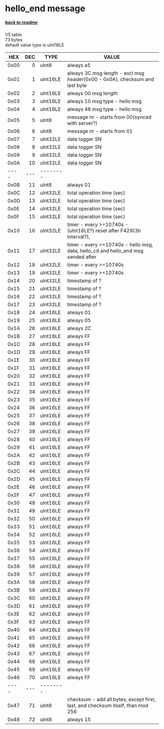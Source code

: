 # hello_end message
##### [back to readme](../README.md)  
V5 table  
73 bytes   
default value type is uInt16LE  

| HEX  	| DEC 	| TYPE     	| VALUE                                                                                                     	|
|------	|-----:	|----------	|--------------------------------------------------------------------------------------------------------------	|
| 0x00 	| 0   	| uInt8    	| always a5                                                                                                 	|
| 0x01 	| 1   	| uInt16LE 	| always 3C msg length - excl msg header(0x00 - 0x0A), checksum and last byte                               	|
| 0x02 	| 2   	| uInt16LE 	| always 00 msg length                                                                                      	|
| 0x03 	| 3   	| uInt16LE 	| always 10 msg type - hello msg                                                                            	|
| 0x04 	| 4   	| uInt16LE 	| always 48 msg type - hello msg                                                                            	|
| 0x05 	| 5   	| uInt8    	| message nr - starts from 00(synced with server?)                                                          	|
| 0x06 	| 6   	| uInt8    	| message nr - starts from 01                                                                               	|
| 0x07 	| 7   	| uInt32LE 	| data logger SN                                                                                            	|
| 0x08 	| 8   	| uInt32LE 	| data logger SN                                                                                            	|
| 0x09 	| 9   	| uInt32LE 	| data logger SN                                                                                            	|
| 0x0A 	| 10  	| uInt32LE 	| data logger SN                                                                                            	|
| ---- 	| --- 	| -------- 	|                                                                                                           	|
| 0x0B 	| 11  	| uInt8    	| always 01                                                                                                 	|
| 0x0C 	| 12  	| uInt32LE 	| total operation time (sec)                                                                                	|
| 0x0D 	| 13  	| uInt32LE 	| total operation time (sec)                                                                                	|
| 0x0E 	| 14  	| uInt32LE 	| total operation time (sec)                                                                                	|
| 0x0F 	| 15  	| uInt32LE 	| total operation time (sec)                                                                                	|
| 0x10 	| 16  	| uInt32LE 	| timer - every >=10740s - (uInt16LE?) reset after F429(3h interval?),                                      	|
| 0x11 	| 17  	| uInt32LE 	| timer - every >=10740s - hello msg, data, hello_cd and hello_end msg sended after                         	|
| 0x12 	| 18  	| uInt32LE 	| timer - every >=10740s                                                                                    	|
| 0x13 	| 19  	| uInt32LE 	| timer - every >=10740s                                                                                    	|
| 0x14 	| 20  	| uInt32LE 	| timestamp of ?                                                                                            	|
| 0x15 	| 21  	| uInt32LE 	| timestamp of ?                                                                                            	|
| 0x16 	| 22  	| uInt32LE 	| timestamp of ?                                                                                            	|
| 0x17 	| 23  	| uInt32LE 	| timestamp of ?                                                                                            	|
| 0x18 	| 24  	| uInt16LE 	| always 01                                                                                                 	|
| 0x19 	| 25  	| uInt16LE 	| always 05                                                                                                 	|
| 0x1A 	| 26  	| uInt16LE 	| always 2C                                                                                                 	|
| 0x1B 	| 27  	| uInt16LE 	| always FF                                                                                                 	|
| 0x1C 	| 28  	| uInt16LE 	| always FF                                                                                                 	|
| 0x1D 	| 29  	| uInt16LE 	| always FF                                                                                                 	|
| 0x1E 	| 30  	| uInt16LE 	| always FF                                                                                                 	|
| 0x1F 	| 31  	| uInt16LE 	| always FF                                                                                                 	|
| 0x20 	| 32  	| uInt16LE 	| always FF                                                                                                 	|
| 0x21 	| 33  	| uInt16LE 	| always FF                                                                                                 	|
| 0x22 	| 34  	| uInt16LE 	| always FF                                                                                                 	|
| 0x23 	| 35  	| uInt16LE 	| always FF                                                                                                 	|
| 0x24 	| 36  	| uInt16LE 	| always FF                                                                                                 	|
| 0x25 	| 37  	| uInt16LE 	| always FF                                                                                                 	|
| 0x26 	| 38  	| uInt16LE 	| always FF                                                                                                 	|
| 0x27 	| 39  	| uInt16LE 	| always FF                                                                                                 	|
| 0x28 	| 40  	| uInt16LE 	| always FF                                                                                                 	|
| 0x29 	| 41  	| uInt16LE 	| always FF                                                                                                 	|
| 0x2A 	| 42  	| uInt16LE 	| always FF                                                                                                 	|
| 0x2B 	| 43  	| uInt16LE 	| always FF                                                                                                 	|
| 0x2C 	| 44  	| uInt16LE 	| always FF                                                                                                 	|
| 0x2D 	| 45  	| uInt16LE 	| always FF                                                                                                 	|
| 0x2E 	| 46  	| uInt16LE 	| always FF                                                                                                 	|
| 0x2F 	| 47  	| uInt16LE 	| always FF                                                                                                 	|
| 0x30 	| 48  	| uInt16LE 	| always FF                                                                                                 	|
| 0x31 	| 49  	| uInt16LE 	| always FF                                                                                                 	|
| 0x32 	| 50  	| uInt16LE 	| always FF                                                                                                 	|
| 0x33 	| 51  	| uInt16LE 	| always FF                                                                                                 	|
| 0x34 	| 52  	| uInt16LE 	| always FF                                                                                                 	|
| 0x35 	| 53  	| uInt16LE 	| always FF                                                                                                 	|
| 0x36 	| 54  	| uInt16LE 	| always FF                                                                                                 	|
| 0x37 	| 55  	| uInt16LE 	| always FF                                                                                                 	|
| 0x38 	| 56  	| uInt16LE 	| always FF                                                                                                 	|
| 0x39 	| 57  	| uInt16LE 	| always FF                                                                                                 	|
| 0x3A 	| 58  	| uInt16LE 	| always FF                                                                                                 	|
| 0x3B 	| 59  	| uInt16LE 	| always FF                                                                                                 	|
| 0x3C 	| 60  	| uInt16LE 	| always FF                                                                                                 	|
| 0x3D 	| 61  	| uInt16LE 	| always FF                                                                                                 	|
| 0x3E 	| 62  	| uInt16LE 	| always FF                                                                                                 	|
| 0x3F 	| 63  	| uInt16LE 	| always FF                                                                                                 	|
| 0x40 	| 64  	| uInt16LE 	| always FF                                                                                                 	|
| 0x41 	| 65  	| uInt16LE 	| always FF                                                                                                 	|
| 0x42 	| 66  	| uInt16LE 	| always FF                                                                                                 	|
| 0x43 	| 67  	| uInt16LE 	| always FF                                                                                                 	|
| 0x44 	| 68  	| uInt16LE 	| always FF                                                                                                 	|
| 0x45 	| 69  	| uInt16LE 	| always FF                                                                                                 	|
| 0x46 	| 70  	| uInt16LE 	| always FF                                                                                                 	|
| ---- 	| --- 	| -------- 	|                                                                                                           	|
| 0x47 	| 71  	| uInt8    	| checksum - add all bytes, except first, last, and checksum itself, than mod 256                           	|
| 0x48 	| 72  	| uInt8    	| always 15                                                                                                 	|
